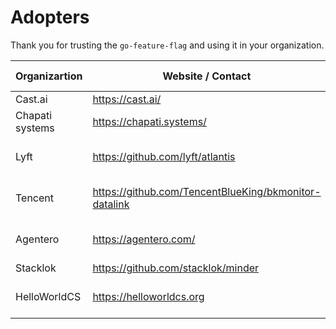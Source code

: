 # Adopters

Thank you for trusting the `go-feature-flag` and using it in your organization.

| **Organizartion** | **Website / Contact**                                 | **Description of use**                 |
|-------------------|-------------------------------------------------------|----------------------------------------|
| Cast.ai           | https://cast.ai/                                      |                                        |
| Chapati systems   | https://chapati.systems/                              |                                        |
| Lyft              | https://github.com/lyft/atlantis                      | Inside the Atlantis fork used by Lyft. |
| Tencent           | https://github.com/TencentBlueKing/bkmonitor-datalink | Used inside BKMONITOR-DATALINK.        |
| Agentero          | https://agentero.com/                                 | FF tool within Agentero platform       |
| Stacklok          | https://github.com/stacklok/minder                    |                                        |
| HelloWorldCS      | https://helloworldcs.org                              | Feature flags for internal tools + app | 



